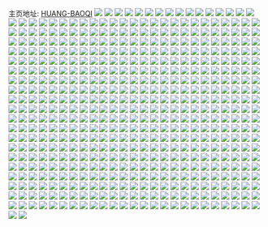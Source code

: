 主页地址: [HUANG-BAOQI](https://weibo.com/u/2733011783) 
![](https://wx4.sinaimg.cn/mw2000/a2e67347gy1h9pmq0yoe6j20u01407gh.jpg) 
![](https://wx4.sinaimg.cn/mw2000/a2e67347gy1h9pmq1pad4j20u01904ac.jpg) 
![](https://wx4.sinaimg.cn/mw2000/a2e67347gy1h9pmq1blmfj20u0140k1t.jpg) 
![](https://wx4.sinaimg.cn/mw2000/a2e67347gy1h9pmq2gnsej20u0140te9.jpg) 
![](https://wx4.sinaimg.cn/mw2000/a2e67347gy1h9pmpzciyzj20u01vd4bs.jpg) 
![](https://wx4.sinaimg.cn/mw2000/a2e67347gy1h9pmq22h2ej20u0140dl9.jpg) 
![](https://wx4.sinaimg.cn/mw2000/a2e67347gy1h9pmq3ap81j20u01407i9.jpg) 
![](https://wx4.sinaimg.cn/mw2000/a2e67347gy1h9pmq0ffr9j20u014045x.jpg) 
![](https://wx4.sinaimg.cn/mw2000/a2e67347gy1h9pmpzwlazj20u0149dqt.jpg) 
![](https://wx4.sinaimg.cn/mw2000/a2e67347gy1h9jxnzrqhtj20u0140n5q.jpg) 
![](https://wx4.sinaimg.cn/mw2000/a2e67347gy1h9jxnzae20j20u0140118.jpg) 
![](https://wx4.sinaimg.cn/mw2000/a2e67347gy1h9jxomxzptj20ku0rsae2.jpg) 
![](https://wx4.sinaimg.cn/mw2000/a2e67347gy1h9jxoyqllqj20u0191qar.jpg) 
![](https://wx4.sinaimg.cn/mw2000/a2e67347gy1h9f9jg9s9mj20u0140124.jpg) 
![](https://wx4.sinaimg.cn/mw2000/a2e67347gy1h9f9jfhik7j20u0190ak9.jpg) 
![](https://wx4.sinaimg.cn/mw2000/a2e67347gy1h9f9jey2p4j20u0140104.jpg) 
![](https://wx4.sinaimg.cn/mw2000/a2e67347gy1h9f9jfw4fqj20u014047v.jpg) 
![](https://wx4.sinaimg.cn/mw2000/a2e67347gy1h7nr1g16d9j20u0140tf9.jpg) 
![](https://wx4.sinaimg.cn/mw2000/a2e67347gy1h7nr1j1qd2j20u0140tfm.jpg) 
![](https://wx4.sinaimg.cn/mw2000/a2e67347gy1h7nr1gump8j20u0155q9v.jpg) 
![](https://wx4.sinaimg.cn/mw2000/a2e67347gy1h7nr1krceij21400u010d.jpg) 
![](https://wx4.sinaimg.cn/mw2000/a2e67347gy1h7nr1i7z2xj20u0140k0l.jpg) 
![](https://wx4.sinaimg.cn/mw2000/a2e67347gy1h7nr1jyihej21400u07c7.jpg) 
![](https://wx4.sinaimg.cn/mw2000/a2e67347gy1h7nr1f6qe0j20u014044t.jpg) 
![](https://wx4.sinaimg.cn/mw2000/a2e67347gy1h7nr1z08glj20u0140dob.jpg) 
![](https://wx4.sinaimg.cn/mw2000/a2e67347gy1h7nr1y1inrj20u0140wkx.jpg) 
![](https://wx4.sinaimg.cn/mw2000/a2e67347gy1h7mh37wejpj20u0140amb.jpg) 
![](https://wx4.sinaimg.cn/mw2000/a2e67347gy1h7mh38f7iyj20u0140anp.jpg) 
![](https://wx4.sinaimg.cn/mw2000/a2e67347gy1h7mh37jcpoj20u0140tjy.jpg) 
![](https://wx4.sinaimg.cn/mw2000/a2e67347gy1h7mh3a6yhcj20u0140wqa.jpg) 
![](https://wx4.sinaimg.cn/mw2000/a2e67347gy1h7mh3an6obj20u0140aoi.jpg) 
![](https://wx4.sinaimg.cn/mw2000/a2e67347gy1h7mh38shn6j20u0140k4d.jpg) 
![](https://wx4.sinaimg.cn/mw2000/a2e67347gy1h7mh3b442kj20u013znd9.jpg) 
![](https://wx4.sinaimg.cn/mw2000/a2e67347gy1h7eieg73hbj20u0140wld.jpg) 
![](https://wx4.sinaimg.cn/mw2000/a2e67347gy1h7eieiuum1j20u01400yl.jpg) 
![](https://wx4.sinaimg.cn/mw2000/a2e67347gy1h7eief4mu5j20u0140n0q.jpg) 
![](https://wx4.sinaimg.cn/mw2000/a2e67347gy1h7eiekm9i3j20u0140tfm.jpg) 
![](https://wx4.sinaimg.cn/mw2000/a2e67347gy1h7eiem1n2nj21hg0u0k5f.jpg) 
![](https://wx4.sinaimg.cn/mw2000/a2e67347gy1h7eiei46mej20u0140wnr.jpg) 
![](https://wx4.sinaimg.cn/mw2000/a2e67347gy1h7eieh2o02j20u0141grg.jpg) 
![](https://wx4.sinaimg.cn/mw2000/a2e67347gy1h7eiejqdcwj20u0140tew.jpg) 
![](https://wx4.sinaimg.cn/mw2000/a2e67347gy1h7eien8gl1j20u013zgyd.jpg) 
![](https://wx4.sinaimg.cn/mw2000/a2e67347gy1h77hnu3zdkj20u0140di0.jpg) 
![](https://wx4.sinaimg.cn/mw2000/a2e67347gy1h77hnuupgqj20u01900xe.jpg) 
![](https://wx4.sinaimg.cn/mw2000/a2e67347gy1h77hnvo38uj20u0190110.jpg) 
![](https://wx4.sinaimg.cn/mw2000/a2e67347gy1h77hntd3naj20u0140462.jpg) 
![](https://wx4.sinaimg.cn/mw2000/a2e67347gy1h6i2hh0v9bj21e11uqnpd.jpg) 
![](https://wx4.sinaimg.cn/mw2000/a2e67347gy1h6i2hq9z4wj21r22c1e81.jpg) 
![](https://wx4.sinaimg.cn/mw2000/a2e67347gy1h6i2hlodphj221z2qm1kx.jpg) 
![](https://wx4.sinaimg.cn/mw2000/a2e67347gy1h6i2hvl01rj21zk2nfkjl.jpg) 
![](https://wx4.sinaimg.cn/mw2000/a2e67347gy1h6e56w80f2j20u0140425.jpg) 
![](https://wx4.sinaimg.cn/mw2000/a2e67347gy1h6gwfp30s6j20u0140wpd.jpg) 
![](https://wx4.sinaimg.cn/mw2000/a2e67347gy1h6e56vovo1j21900u0jt6.jpg) 
![](https://wx4.sinaimg.cn/mw2000/a2e67347gy1h6gwft4jvej21400u0gni.jpg) 
![](https://wx4.sinaimg.cn/mw2000/a2e67347gy1h6gwfrqlbjj20u0190gne.jpg) 
![](https://wx4.sinaimg.cn/mw2000/a2e67347gy1h6e56ul2ncj20u01403z4.jpg) 
![](https://wx4.sinaimg.cn/mw2000/a2e67347gy1h6gwftnismj20u0140myb.jpg) 
![](https://wx4.sinaimg.cn/mw2000/a2e67347gy1h6gwfpqg9ej20u00u074q.jpg) 
![](https://wx4.sinaimg.cn/mw2000/a2e67347gy1h6gwfqgy75j20u0140whv.jpg) 
![](https://wx4.sinaimg.cn/mw2000/a2e67347gy1h5eo96iat9j20u0140gqa.jpg) 
![](https://wx4.sinaimg.cn/mw2000/a2e67347gy1h5eo95bj40j21900u0div.jpg) 
![](https://wx4.sinaimg.cn/mw2000/a2e67347gy1h5eo94mqx2j20u01h70w3.jpg) 
![](https://wx4.sinaimg.cn/mw2000/a2e67347gy1h5eoagk6doj20u0190tkw.jpg) 
![](https://wx4.sinaimg.cn/mw2000/a2e67347gy1h5eoajgzihj20u0140guj.jpg) 
![](https://wx4.sinaimg.cn/mw2000/a2e67347gy1h5eoadrey0j20u0190wng.jpg) 
![](https://wx4.sinaimg.cn/mw2000/a2e67347gy1h5eo9fe2hej20u01h70uu.jpg) 
![](https://wx4.sinaimg.cn/mw2000/a2e67347gy1h5eoafbujwj20u01h748k.jpg) 
![](https://wx4.sinaimg.cn/mw2000/a2e67347gy1h5dpllqp95j20u0140n18.jpg) 
![](https://wx4.sinaimg.cn/mw2000/a2e67347gy1h5dplms782j20u0140k13.jpg) 
![](https://wx4.sinaimg.cn/mw2000/a2e67347gy1h5dplko996j20u0140ahx.jpg) 
![](https://wx4.sinaimg.cn/mw2000/a2e67347gy1h5dpmccvn1j20u01407d0.jpg) 
![](https://wx4.sinaimg.cn/mw2000/a2e67347ly1h5a5haguacj2292303b2c.jpg) 
![](https://wx4.sinaimg.cn/mw2000/a2e67347ly1h5a5hhwagsj21j62ps7wi.jpg) 
![](https://wx4.sinaimg.cn/mw2000/a2e67347ly1h5a5fp0e25j225d2v5x6q.jpg) 
![](https://wx4.sinaimg.cn/mw2000/a2e67347ly1h5a5fyr9zhj22c0341qv7.jpg) 
![](https://wx4.sinaimg.cn/mw2000/a2e67347ly1h5a5hfor10j21j62psqv6.jpg) 
![](https://wx4.sinaimg.cn/mw2000/a2e67347ly1h5a5gc27g0j22362s9u0z.jpg) 
![](https://wx4.sinaimg.cn/mw2000/a2e67347ly1h5a5feo4w5j22c034tqv7.jpg) 
![](https://wx4.sinaimg.cn/mw2000/a2e67347ly1h5a5hcgchvj21j62ps4qp.jpg) 
![](https://wx4.sinaimg.cn/mw2000/a2e67347ly1h5a5gwtflwj222m2rie84.jpg) 
![](https://wx4.sinaimg.cn/mw2000/a2e67347gy1h58z7fmncrj20u01407df.jpg) 
![](https://wx4.sinaimg.cn/mw2000/a2e67347gy1h58z877t8jj20u01h746p.jpg) 
![](https://wx4.sinaimg.cn/mw2000/a2e67347gy1h58z7i0mrbj20u00u012k.jpg) 
![](https://wx4.sinaimg.cn/mw2000/a2e67347gy1h58z7k9kqxj20u0140nd1.jpg) 
![](https://wx4.sinaimg.cn/mw2000/a2e67347gy1h58z7dyenoj20u0140wmd.jpg) 
![](https://wx4.sinaimg.cn/mw2000/a2e67347gy1h58z88vun6j20u01h7jzr.jpg) 
![](https://wx4.sinaimg.cn/mw2000/a2e67347gy1h58zp69iwrj20u00u0wnn.jpg) 
![](https://wx4.sinaimg.cn/mw2000/a2e67347gy1h58z8air9lj20u01h7gt2.jpg) 
![](https://wx4.sinaimg.cn/mw2000/a2e67347gy1h564zapztxj20u0140131.jpg) 
![](https://wx4.sinaimg.cn/mw2000/a2e67347gy1h564zett9kj20u0140gvm.jpg) 
![](https://wx4.sinaimg.cn/mw2000/a2e67347gy1h564zc7ji9j20u0140gt2.jpg) 
![](https://wx4.sinaimg.cn/mw2000/a2e67347gy1h564za95zbj20u0140wr1.jpg) 
![](https://wx4.sinaimg.cn/mw2000/a2e67347gy1h564zdsbe9j20u0140qgu.jpg) 
![](https://wx4.sinaimg.cn/mw2000/a2e67347gy1h564zb6ndcj20u0140154.jpg) 
![](https://wx4.sinaimg.cn/mw2000/a2e67347gy1h564z9oa57j20u014047w.jpg) 
![](https://wx4.sinaimg.cn/mw2000/a2e67347gy1h564zeari7j20u0140qax.jpg) 
![](https://wx4.sinaimg.cn/mw2000/a2e67347gy1h564zd6p9aj20u01407i3.jpg) 
![](https://wx4.sinaimg.cn/mw2000/a2e67347gy1h537ypcxf1j20u0140tab.jpg) 
![](https://wx4.sinaimg.cn/mw2000/a2e67347gy1h537yor5xoj20u01400u1.jpg) 
![](https://wx4.sinaimg.cn/mw2000/a2e67347gy1h520fwdk4mj21900u0dpm.jpg) 
![](https://wx4.sinaimg.cn/mw2000/a2e67347gy1h520hg8lmgj21910u049i.jpg) 
![](https://wx4.sinaimg.cn/mw2000/a2e67347gy1h520ju9vu3j21900u0qbi.jpg) 
![](https://wx4.sinaimg.cn/mw2000/a2e67347gy1h520fv6jp4j21900u0wlh.jpg) 
![](https://wx4.sinaimg.cn/mw2000/a2e67347gy1h520fuh8tqj20u0140wkn.jpg) 
![](https://wx4.sinaimg.cn/mw2000/a2e67347gy1h520j9c4lvj21910u016o.jpg) 
![](https://wx4.sinaimg.cn/mw2000/a2e67347gy1h520fqdocej20u00u0457.jpg) 
![](https://wx4.sinaimg.cn/mw2000/a2e67347gy1h520fs9mehj20u01stgxb.jpg) 
![](https://wx4.sinaimg.cn/mw2000/a2e67347gy1h520ftpnzsj20u0140wnt.jpg) 
![](https://wx4.sinaimg.cn/mw2000/a2e67347gy1h4w902040zj22c0340b29.jpg) 
![](https://wx4.sinaimg.cn/mw2000/a2e67347gy1h4w900sqqdj222o340x6p.jpg) 
![](https://wx4.sinaimg.cn/mw2000/a2e67347gy1h4w91k55jqj22c0340b2a.jpg) 
![](https://wx4.sinaimg.cn/mw2000/a2e67347gy1h4w903zivtj22c0340x3s.jpg) 
![](https://wx4.sinaimg.cn/mw2000/a2e67347gy1h4w906ppsxj20sg0sgqcn.jpg) 
![](https://wx4.sinaimg.cn/mw2000/a2e67347gy1h4w9034dp6j22c03401kx.jpg) 
![](https://wx4.sinaimg.cn/mw2000/a2e67347gy1h4w91ia7qbj22c0340x6p.jpg) 
![](https://wx4.sinaimg.cn/mw2000/a2e67347gy1h4w904v04aj22c0340hdt.jpg) 
![](https://wx4.sinaimg.cn/mw2000/a2e67347gy1h4w9082lrtj22c0340b2a.jpg) 
![](https://wx4.sinaimg.cn/mw2000/a2e67347gy1h4igcia0d2j20u0140dlw.jpg) 
![](https://wx4.sinaimg.cn/mw2000/a2e67347gy1h4igcg704aj20u0140jxo.jpg) 
![](https://wx4.sinaimg.cn/mw2000/a2e67347gy1h4igclnc9zj20u0140tev.jpg) 
![](https://wx4.sinaimg.cn/mw2000/a2e67347gy1h4igch31bvj20u01400yd.jpg) 
![](https://wx4.sinaimg.cn/mw2000/a2e67347gy1h4igcj6ue4j20u0140jwc.jpg) 
![](https://wx4.sinaimg.cn/mw2000/a2e67347gy1h4igcc8s1mj20u014041s.jpg) 
![](https://wx4.sinaimg.cn/mw2000/a2e67347gy1h4igcf13lij20u0140gql.jpg) 
![](https://wx4.sinaimg.cn/mw2000/a2e67347gy1h4igcdhxfrj20u00u0n1v.jpg) 
![](https://wx4.sinaimg.cn/mw2000/a2e67347gy1h4igceeu9wj20u0140wj0.jpg) 
![](https://wx4.sinaimg.cn/mw2000/a2e67347gy1h3rsw17a0jj20w01c1k69.jpg) 
![](https://wx4.sinaimg.cn/mw2000/a2e67347gy1h3rsw9pr3mj21o028ae81.jpg) 
![](https://wx4.sinaimg.cn/mw2000/a2e67347gy1h3rsw31oldj21dc0wwk8g.jpg) 
![](https://wx4.sinaimg.cn/mw2000/a2e67347gy1h3rsvzjo5zj22c0340qv6.jpg) 
![](https://wx4.sinaimg.cn/mw2000/a2e67347gy1h3rswcnw5lj22c0340x6p.jpg) 
![](https://wx4.sinaimg.cn/mw2000/a2e67347gy1h3rswesm88j22xm1yfnpe.jpg) 
![](https://wx4.sinaimg.cn/mw2000/a2e67347gy1h3rsw4nwuqj21dc0wwtrm.jpg) 
![](https://wx4.sinaimg.cn/mw2000/a2e67347gy1h3rsw67pa1j20ww17vh99.jpg) 
![](https://wx4.sinaimg.cn/mw2000/a2e67347gy1h3rsw7qjx9j21dc0wwk51.jpg) 
![](https://wx4.sinaimg.cn/mw2000/a2e67347gy1h2yutcx9gkj22b132pqv5.jpg) 
![](https://wx4.sinaimg.cn/mw2000/a2e67347gy1h2yutsdry2j229a30bqv5.jpg) 
![](https://wx4.sinaimg.cn/mw2000/a2e67347gy1h2yutty4ttj22b232pb29.jpg) 
![](https://wx4.sinaimg.cn/mw2000/a2e67347gy1h2yuthmjn6j21ie20ix6p.jpg) 
![](https://wx4.sinaimg.cn/mw2000/a2e67347gy1h2yut4rt8ej22c03401ky.jpg) 
![](https://wx4.sinaimg.cn/mw2000/a2e67347gy1h2yutl453aj21ie20ix6p.jpg) 
![](https://wx4.sinaimg.cn/mw2000/a2e67347gy1h2yut9hrw8j22b232pqv6.jpg) 
![](https://wx4.sinaimg.cn/mw2000/a2e67347gy1h2yutemhwaj21vv2ihb29.jpg) 
![](https://wx4.sinaimg.cn/mw2000/a2e67347gy1h2yutnedomj223o2suu0x.jpg) 
![](https://wx4.sinaimg.cn/mw2000/a2e67347gy1h2x88vnmmej22582uze83.jpg) 
![](https://wx4.sinaimg.cn/mw2000/a2e67347gy1h2x88y93l1j22c03407wl.jpg) 
![](https://wx4.sinaimg.cn/mw2000/a2e67347gy1h2x88u3xjcj22c03404qs.jpg) 
![](https://wx4.sinaimg.cn/mw2000/a2e67347gy1h2x895gu5oj22bz340kjm.jpg) 
![](https://wx4.sinaimg.cn/mw2000/a2e67347gy1h2x896x057j21j02ai7wi.jpg) 
![](https://wx4.sinaimg.cn/mw2000/a2e67347gy1h2x8986gs7j21j02ai7wi.jpg) 
![](https://wx4.sinaimg.cn/mw2000/a2e67347gy1h2x892svroj21xb2vye83.jpg) 
![](https://wx4.sinaimg.cn/mw2000/a2e67347gy1h2x890ra2vj22c03401l0.jpg) 
![](https://wx4.sinaimg.cn/mw2000/a2e67347gy1h2x89438eqj21j02aib2a.jpg) 
![](https://wx4.sinaimg.cn/mw2000/a2e67347gy1h2vxdteaf9j22bz3407wi.jpg) 
![](https://wx4.sinaimg.cn/mw2000/a2e67347gy1h2vxe2weeyj22b232pqv5.jpg) 
![](https://wx4.sinaimg.cn/mw2000/a2e67347gy1h2vxdyljitj21o01o0kjl.jpg) 
![](https://wx4.sinaimg.cn/mw2000/a2e67347gy1h2vxdxc2pwj22c03401kz.jpg) 
![](https://wx4.sinaimg.cn/mw2000/a2e67347gy1h2vxdvb0vnj22c0340u0y.jpg) 
![](https://wx4.sinaimg.cn/mw2000/a2e67347gy1h2vxdrlrftj22c0341kjp.jpg) 
![](https://wx4.sinaimg.cn/mw2000/a2e67347gy1h2vxe16ewgj22b232p4qq.jpg) 
![](https://wx4.sinaimg.cn/mw2000/a2e67347gy1h2vxdomd80j22c0340hdv.jpg) 
![](https://wx4.sinaimg.cn/mw2000/a2e67347gy1h2vxdlz8pgj21nc1nc4qp.jpg) 
![](https://wx4.sinaimg.cn/mw2000/a2e67347gy1h2vfykuz81j22c0340qv5.jpg) 
![](https://wx4.sinaimg.cn/mw2000/a2e67347gy1h2vfyabgfvj234022o7wh.jpg) 
![](https://wx4.sinaimg.cn/mw2000/a2e67347gy1h2vfyja8s8j22c03401ky.jpg) 
![](https://wx4.sinaimg.cn/mw2000/a2e67347gy1h2vfymxkmyj22bz340e81.jpg) 
![](https://wx4.sinaimg.cn/mw2000/a2e67347gy1h2vfyu60muj21j62pskjl.jpg) 
![](https://wx4.sinaimg.cn/mw2000/a2e67347gy1h2vfyfuwfwj21j02aihdu.jpg) 
![](https://wx4.sinaimg.cn/mw2000/a2e67347gy1h2vfyhcajhj22c0340qv5.jpg) 
![](https://wx4.sinaimg.cn/mw2000/a2e67347gy1h2vfycol1xj22b132pe81.jpg) 
![](https://wx4.sinaimg.cn/mw2000/a2e67347gy1h2vfyscticj22c01k048h.jpg) 
![](https://wx4.sinaimg.cn/mw2000/a2e67347gy1h2vfyocwm3j225d2v5npd.jpg) 
![](https://wx4.sinaimg.cn/mw2000/a2e67347gy1h2t6ibi3sfj22bn340b2b.jpg) 
![](https://wx4.sinaimg.cn/mw2000/a2e67347gy1h2t6idv91lj22bz340b2a.jpg) 
![](https://wx4.sinaimg.cn/mw2000/a2e67347gy1h2t6if0hbkj22673407wh.jpg) 
![](https://wx4.sinaimg.cn/mw2000/a2e67347gy1h2t6ifqlysj20wi1cr7b2.jpg) 
![](https://wx4.sinaimg.cn/mw2000/a2e67347gy1h2t6i7280fj22bk340x6q.jpg) 
![](https://wx4.sinaimg.cn/mw2000/a2e67347gy1h2t6igpa78j20ot0x37i6.jpg) 
![](https://wx4.sinaimg.cn/mw2000/a2e67347gy1h2889z79xzj22c03407wi.jpg) 
![](https://wx4.sinaimg.cn/mw2000/a2e67347gy1h288a1gv8lj22ab31rb2a.jpg) 
![](https://wx4.sinaimg.cn/mw2000/a2e67347gy1h288a4750xj22c0340hdu.jpg) 
![](https://wx4.sinaimg.cn/mw2000/a2e67347gy1h288a8lu94j222o340e83.jpg) 
![](https://wx4.sinaimg.cn/mw2000/a2e67347gy1h25wz447lkj22c031wqv5.jpg) 
![](https://wx4.sinaimg.cn/mw2000/a2e67347gy1h25wz5hip8j22c031we81.jpg) 
![](https://wx4.sinaimg.cn/mw2000/a2e67347gy1h25wz2d8goj221a2pqb29.jpg) 
![](https://wx4.sinaimg.cn/mw2000/a2e67347gy1h25wz81d3aj22801mvhdt.jpg) 
![](https://wx4.sinaimg.cn/mw2000/a2e67347gy1h23o3qen0mj21qa2b2kaa.jpg) 
![](https://wx4.sinaimg.cn/mw2000/a2e67347gy1h23o3ong0ij22c03401l0.jpg) 
![](https://wx4.sinaimg.cn/mw2000/a2e67347gy1h23o3r4o2wj20tw13ugqr.jpg) 
![](https://wx4.sinaimg.cn/mw2000/a2e67347gy1h23o3k3dqsj21de1tve81.jpg) 
![](https://wx4.sinaimg.cn/mw2000/a2e67347gy1h21arvswosj22b232p7wk.jpg) 
![](https://wx4.sinaimg.cn/mw2000/a2e67347gy1h21aryw5a5j222o340x6q.jpg) 
![](https://wx4.sinaimg.cn/mw2000/a2e67347gy1h21asazba5j220r2oyu0x.jpg) 
![](https://wx4.sinaimg.cn/mw2000/a2e67347gy1h21as90f4gj229r310x6q.jpg) 
![](https://wx4.sinaimg.cn/mw2000/a2e67347gy1h21as625wrj22bz30ie81.jpg) 
![](https://wx4.sinaimg.cn/mw2000/a2e67347gy1h21asddz9fj2202303kjm.jpg) 
![](https://wx4.sinaimg.cn/mw2000/a2e67347gy1h21as32nwdj22c03401l0.jpg) 
![](https://wx4.sinaimg.cn/mw2000/a2e67347gy1h21asfcwrlj222o2z5hdu.jpg) 
![](https://wx4.sinaimg.cn/mw2000/a2e67347gy1h21as4yduaj21ul2gtqv5.jpg) 
![](https://wx4.sinaimg.cn/mw2000/a2e67347gy1h2057uzg2xj21q01q0hdt.jpg) 
![](https://wx4.sinaimg.cn/mw2000/a2e67347gy1h20585zqfgj21uh1uhe81.jpg) 
![](https://wx4.sinaimg.cn/mw2000/a2e67347gy1h20589aoaoj222o3401ky.jpg) 
![](https://wx4.sinaimg.cn/mw2000/a2e67347gy1h2057yw73rj22c02c0e82.jpg) 
![](https://wx4.sinaimg.cn/mw2000/a2e67347gy1h2058aglnoj22c0340npd.jpg) 
![](https://wx4.sinaimg.cn/mw2000/a2e67347gy1h2057zur0lj220n20n4qq.jpg) 
![](https://wx4.sinaimg.cn/mw2000/a2e67347gy1h2057xe1xwj22c02c0000.jpg) 
![](https://wx4.sinaimg.cn/mw2000/a2e67347gy1h2058333yzj22c02c0npe.jpg) 
![](https://wx4.sinaimg.cn/mw2000/a2e67347gy1h2058m5czhj224n24i4qq.jpg) 
![](https://wx4.sinaimg.cn/mw2000/a2e67347gy1h1y1cbojq2j20wi1knqfm.jpg) 
![](https://wx4.sinaimg.cn/mw2000/a2e67347gy1h1y1gbv40uj215o2obak5.jpg) 
![](https://wx4.sinaimg.cn/mw2000/a2e67347gy1h1vjrn10nmj22c0340npe.jpg) 
![](https://wx4.sinaimg.cn/mw2000/a2e67347gy1h1vjs7r7cvj22b232pu10.jpg) 
![](https://wx4.sinaimg.cn/mw2000/a2e67347gy1h1vjrkik2dj22c0340b2a.jpg) 
![](https://wx4.sinaimg.cn/mw2000/a2e67347gy1h1vjrwshutj22b232pb2c.jpg) 
![](https://wx4.sinaimg.cn/mw2000/a2e67347gy1h1vjsbocq8j22b232p7wj.jpg) 
![](https://wx4.sinaimg.cn/mw2000/a2e67347gy1h1vjs1p53yj22c03401l0.jpg) 
![](https://wx4.sinaimg.cn/mw2000/a2e67347gy1h1vjrsh8ybj226g2wl7wj.jpg) 
![](https://wx4.sinaimg.cn/mw2000/a2e67347gy1h1vjriluerj22b232p1kz.jpg) 
![](https://wx4.sinaimg.cn/mw2000/a2e67347gy1h1vjrpmglgj21hq1zmkjl.jpg) 
![](https://wx4.sinaimg.cn/mw2000/a2e67347gy1h1ujdkdy6xj22c02c0hdt.jpg) 
![](https://wx4.sinaimg.cn/mw2000/a2e67347gy1h1ujdp71tqj20wi17cn2h.jpg) 
![](https://wx4.sinaimg.cn/mw2000/a2e67347gy1h1ujdqz1p1j22c0340e81.jpg) 
![](https://wx4.sinaimg.cn/mw2000/a2e67347gy1h1ujdod09aj23401qvu0x.jpg) 
![](https://wx4.sinaimg.cn/mw2000/a2e67347gy1h1t9clcvruj21yu2mfx6q.jpg) 
![](https://wx4.sinaimg.cn/mw2000/a2e67347gy1h1t9chm8esj223v2t5qv7.jpg) 
![](https://wx4.sinaimg.cn/mw2000/a2e67347gy1h1t9c8etjkj21o02807wj.jpg) 
![](https://wx4.sinaimg.cn/mw2000/a2e67347gy1h1t9cnsqarj228g2z94qr.jpg) 
![](https://wx4.sinaimg.cn/mw2000/a2e67347gy1h1t9ciwatpj21ym2m51kx.jpg) 
![](https://wx4.sinaimg.cn/mw2000/a2e67347gy1h1t9caw9k1j224t2uf4qr.jpg) 
![](https://wx4.sinaimg.cn/mw2000/a2e67347gy1h1t9cd8aafj22ps1j6hdt.jpg) 
![](https://wx4.sinaimg.cn/mw2000/a2e67347gy1h1qx7b7hn6j222o3401ky.jpg) 
![](https://wx4.sinaimg.cn/mw2000/a2e67347gy1h1qx7t2iprj221031i4qq.jpg) 
![](https://wx4.sinaimg.cn/mw2000/a2e67347gy1h1qx7gw05rj22c03401ky.jpg) 
![](https://wx4.sinaimg.cn/mw2000/a2e67347gy1h1qx7qq6fcj22c0340kjm.jpg) 
![](https://wx4.sinaimg.cn/mw2000/a2e67347gy1h1qx7vt2vhj222o340b2a.jpg) 
![](https://wx4.sinaimg.cn/mw2000/a2e67347gy1h1qx7k1bl3j22c0340hdu.jpg) 
![](https://wx4.sinaimg.cn/mw2000/a2e67347gy1h1qx7z55zhj22c03401ky.jpg) 
![](https://wx4.sinaimg.cn/mw2000/a2e67347gy1h1qx7nna6aj21j62arkjl.jpg) 
![](https://wx4.sinaimg.cn/mw2000/a2e67347gy1h1qx7eatd4j22c0340b2a.jpg) 
![](https://wx4.sinaimg.cn/mw2000/a2e67347gy1h1kzfq9yt9j22bp33i7wi.jpg) 
![](https://wx4.sinaimg.cn/mw2000/a2e67347gy1h1kzftefqij22c0340u0x.jpg) 
![](https://wx4.sinaimg.cn/mw2000/a2e67347gy1h1kzfuvrb3j22c03404qq.jpg) 
![](https://wx4.sinaimg.cn/mw2000/a2e67347gy1h1kzfs2lioj21w12u1qv5.jpg) 
![](https://wx4.sinaimg.cn/mw2000/a2e67347gy1h1itqugx78j22c033zx6p.jpg) 
![](https://wx4.sinaimg.cn/mw2000/a2e67347gy1h1ity940mxj20mz0yiqbc.jpg) 
![](https://wx4.sinaimg.cn/mw2000/a2e67347gy1h1ittdhafoj20sg0iy0wp.jpg) 
![](https://wx4.sinaimg.cn/mw2000/a2e67347gy1h1itr028kpj20n00fc432.jpg) 
![](https://wx4.sinaimg.cn/mw2000/a2e67347gy1h1itqvb6nnj20n00uon4s.jpg) 
![](https://wx4.sinaimg.cn/mw2000/a2e67347gy1h1itr1c7c2j20n00yjaj5.jpg) 
![](https://wx4.sinaimg.cn/mw2000/a2e67347gy1h1itqzk6m7j20u0140dmn.jpg) 
![](https://wx4.sinaimg.cn/mw2000/a2e67347gy1h1itya1fv6j20n01dsaav.jpg) 
![](https://wx4.sinaimg.cn/mw2000/a2e67347gy1h1iu0mbaikj20w116kn73.jpg) 
![](https://wx4.sinaimg.cn/mw2000/a2e67347gy1h1hm0tagaaj23402ba4qr.jpg) 
![](https://wx4.sinaimg.cn/mw2000/a2e67347gy1h1hm1b49dpj228w340b2b.jpg) 
![](https://wx4.sinaimg.cn/mw2000/a2e67347gy1h1hm0h83m0j23402baqv5.jpg) 
![](https://wx4.sinaimg.cn/mw2000/a2e67347gy1h1hm1o4u4uj228x340hdu.jpg) 
![](https://wx4.sinaimg.cn/mw2000/a2e67347gy1h1hm1ry9tsj228w3404qq.jpg) 
![](https://wx4.sinaimg.cn/mw2000/a2e67347gy1h1hm1jgraxj22am2vtqv6.jpg) 
![](https://wx4.sinaimg.cn/mw2000/a2e67347gy1h1hm0zeteij226d3407wj.jpg) 
![](https://wx4.sinaimg.cn/mw2000/a2e67347gy1h1hm1ee2dbj22052inqv5.jpg) 
![](https://wx4.sinaimg.cn/mw2000/a2e67347gy1h1hm14xq4cj22p22p2qv6.jpg) 
![](https://wx4.sinaimg.cn/mw2000/a2e67347gy1h14yfluo0xj21o0280kjl.jpg) 
![](https://wx4.sinaimg.cn/mw2000/a2e67347gy1h14yfnyprcj21o0280kjl.jpg) 
![](https://wx4.sinaimg.cn/mw2000/a2e67347gy1h14yfswej3j21o0280kjl.jpg) 
![](https://wx4.sinaimg.cn/mw2000/a2e67347gy1h14yfqh58uj21o0280hdt.jpg) 
![](https://wx4.sinaimg.cn/mw2000/a2e67347gy1h13wnypxxuj222o340hdu.jpg) 
![](https://wx4.sinaimg.cn/mw2000/a2e67347gy1h13wnw04njj22c0340e82.jpg) 
![](https://wx4.sinaimg.cn/mw2000/a2e67347gy1h13wo1d9a3j222o340u0x.jpg) 
![](https://wx4.sinaimg.cn/mw2000/a2e67347gy1h13wo3w4mhj22c0340kjm.jpg) 
![](https://wx4.sinaimg.cn/mw2000/a2e67347gy1h10ayqe73ij21u52g7kjm.jpg) 
![](https://wx4.sinaimg.cn/mw2000/a2e67347gy1h10ayc76gtj20zk1r0hdt.jpg) 
![](https://wx4.sinaimg.cn/mw2000/a2e67347gy1h10ayjobz6j20nj0vd4bc.jpg) 
![](https://wx4.sinaimg.cn/mw2000/a2e67347gy1h10b12jvnwj220e3407wk.jpg) 
![](https://wx4.sinaimg.cn/mw2000/a2e67347gy1h10ayuaun6j21td2f5e82.jpg) 
![](https://wx4.sinaimg.cn/mw2000/a2e67347gy1h10aygzlmwj223e2sjkjn.jpg) 
![](https://wx4.sinaimg.cn/mw2000/a2e67347gy1h10ayn9jrzj22c0340b29.jpg) 
![](https://wx4.sinaimg.cn/mw2000/a2e67347gy1h10ayhzjc9j20u4144137.jpg) 
![](https://wx4.sinaimg.cn/mw2000/a2e67347gy1h10ay9tsfuj22c0340hdu.jpg) 
![](https://wx4.sinaimg.cn/mw2000/a2e67347gy1h0ynsil0ptj22c0340x6q.jpg) 
![](https://wx4.sinaimg.cn/mw2000/a2e67347gy1h0ynsfma6pj22bz340kjo.jpg) 
![](https://wx4.sinaimg.cn/mw2000/a2e67347gy1h0yntt6sf3j20xc3w3x6p.jpg) 
![](https://wx4.sinaimg.cn/mw2000/a2e67347gy1h0ynshdrl7j22c0340e85.jpg) 
![](https://wx4.sinaimg.cn/mw2000/a2e67347gy1h0ynsdqqrjj21721lf7q3.jpg) 
![](https://wx4.sinaimg.cn/mw2000/a2e67347gy1h0ynsc30z6j227w2yinpg.jpg) 
![](https://wx4.sinaimg.cn/mw2000/a2e67347gy1h0ynsacrbcj21kb2cg4qr.jpg) 
![](https://wx4.sinaimg.cn/mw2000/a2e67347gy1h0ynsjt50xj20wi1y7kdj.jpg) 
![](https://wx4.sinaimg.cn/mw2000/a2e67347gy1h0yntirywxj22bz3404qs.jpg) 
![](https://wx4.sinaimg.cn/mw2000/a2e67347gy1h0gmc4qnvsj222o33zkjm.jpg) 
![](https://wx4.sinaimg.cn/mw2000/a2e67347gy1h0gmc9au1cj221831t1kz.jpg) 
![](https://wx4.sinaimg.cn/mw2000/a2e67347gy1h0gmcehwgkj222o33zqv7.jpg) 
![](https://wx4.sinaimg.cn/mw2000/a2e67347gy1h0gmc0wd36j22c03404qs.jpg) 
![](https://wx4.sinaimg.cn/mw2000/a2e67347gy1h09oxtgyrwj221d3211kz.jpg) 
![](https://wx4.sinaimg.cn/mw2000/a2e67347gy1h09oxuew0ij215o3344qp.jpg) 
![](https://wx4.sinaimg.cn/mw2000/a2e67347gy1h09oxvfru0j21u31u37wh.jpg) 
![](https://wx4.sinaimg.cn/mw2000/a2e67347gy1h09oxykgtsj22bz33zhdx.jpg) 
![](https://wx4.sinaimg.cn/mw2000/a2e67347gy1h09oy5j9caj22c0340qv7.jpg) 
![](https://wx4.sinaimg.cn/mw2000/a2e67347gy1h09oxqdbyxj22c02c0kjm.jpg) 
![](https://wx4.sinaimg.cn/mw2000/a2e67347gy1h09oy0q2a2j222o33z4qr.jpg) 
![](https://wx4.sinaimg.cn/mw2000/a2e67347gy1h09oy2kcojj22ak2akb2a.jpg) 
![](https://wx4.sinaimg.cn/mw2000/a2e67347gy1h09oy8nss9j222o33zkjo.jpg) 
![](https://wx4.sinaimg.cn/mw2000/a2e67347gy1gztikgw9h7j22c0340x6p.jpg) 
![](https://wx4.sinaimg.cn/mw2000/a2e67347gy1gztikf3fubj221r32nkjl.jpg) 
![](https://wx4.sinaimg.cn/mw2000/a2e67347gy1gztikkzeepj21j62pskjl.jpg) 
![](https://wx4.sinaimg.cn/mw2000/a2e67347gy1gztikd8p7qj21j52pskfr.jpg) 
![](https://wx4.sinaimg.cn/mw2000/a2e67347gy1gzt0hbddmej22c033zu0x.jpg) 
![](https://wx4.sinaimg.cn/mw2000/a2e67347gy1gzt0hbxz0ej20u0140tgo.jpg) 
![](https://wx4.sinaimg.cn/mw2000/a2e67347gy1gzt0hg01f3j20wi1yc1kx.jpg) 
![](https://wx4.sinaimg.cn/mw2000/a2e67347gy1gzt0hjkm5lj20u0140at4.jpg) 
![](https://wx4.sinaimg.cn/mw2000/a2e67347gy1gzt0hix9tnj20u0142qaz.jpg) 
![](https://wx4.sinaimg.cn/mw2000/a2e67347gy1gzt0hkt1i7j22c0340x6p.jpg) 
![](https://wx4.sinaimg.cn/mw2000/a2e67347gy1gzt0h965adj20wi1yc7wh.jpg) 
![](https://wx4.sinaimg.cn/mw2000/a2e67347gy1gzraikel6zj227r27rkjm.jpg) 
![](https://wx4.sinaimg.cn/mw2000/a2e67347gy1gzrajfykqnj222o33zb2b.jpg) 
![](https://wx4.sinaimg.cn/mw2000/a2e67347gy1gzraj7gvirj21vc2hqh7v.jpg) 
![](https://wx4.sinaimg.cn/mw2000/a2e67347gy1gzraiw7tplj229x29xnpd.jpg) 
![](https://wx4.sinaimg.cn/mw2000/a2e67347gy1gzrajtg9ghj21j62psu0x.jpg) 
![](https://wx4.sinaimg.cn/mw2000/a2e67347gy1gzraj2tzrsj22c03404qq.jpg) 
![](https://wx4.sinaimg.cn/mw2000/a2e67347gy1gzraishgimj22c02c0kjm.jpg) 
![](https://wx4.sinaimg.cn/mw2000/a2e67347gy1gzraiebk1oj20wi1lsn6k.jpg) 
![](https://wx4.sinaimg.cn/mw2000/a2e67347gy1gzmomjzx5lj22c0340hdu.jpg) 
![](https://wx4.sinaimg.cn/mw2000/a2e67347gy1gzmomwxj3xj22c0340kjo.jpg) 
![](https://wx4.sinaimg.cn/mw2000/a2e67347gy1gzmokn9lyij234022onpg.jpg) 
![](https://wx4.sinaimg.cn/mw2000/a2e67347gy1gzmol1ulutj22c0340x6r.jpg) 
![](https://wx4.sinaimg.cn/mw2000/a2e67347gy1gzmome2lzvj22c02c0hdu.jpg) 
![](https://wx4.sinaimg.cn/mw2000/a2e67347gy1gzmolgqbytj22c03404qs.jpg) 
![](https://wx4.sinaimg.cn/mw2000/a2e67347gy1gzmolsmqk8j22c03407wj.jpg) 
![](https://wx4.sinaimg.cn/mw2000/a2e67347gy1gzmoml3ju6j20wi1ycdk7.jpg) 
![](https://wx4.sinaimg.cn/mw2000/a2e67347gy1gzmom5xfpej22c0340kjn.jpg) 
![](https://wx4.sinaimg.cn/mw2000/a2e67347gy1gz21fk9omej21ud2rje82.jpg) 
![](https://wx4.sinaimg.cn/mw2000/a2e67347gy1gz21ft85frj22c03401ky.jpg) 
![](https://wx4.sinaimg.cn/mw2000/a2e67347gy1gz21g6n1p1j22c0340e83.jpg) 
![](https://wx4.sinaimg.cn/mw2000/a2e67347gy1gz21fa4ze2j222o340npd.jpg) 
![](https://wx4.sinaimg.cn/mw2000/a2e67347gy1gz0a6ulsrpj22c03401kz.jpg) 
![](https://wx4.sinaimg.cn/mw2000/a2e67347gy1gxr9414ntbj22c0340npe.jpg) 
![](https://wx4.sinaimg.cn/mw2000/a2e67347gy1gxr9315yttj21o0280npd.jpg) 
![](https://wx4.sinaimg.cn/mw2000/a2e67347gy1gxr93s8rptj22c03407wi.jpg) 
![](https://wx4.sinaimg.cn/mw2000/a2e67347gy1gxr92ow7zkj21o02807wi.jpg) 
![](https://wx4.sinaimg.cn/mw2000/a2e67347gy1gxr92h47rdj22c03404qr.jpg) 
![](https://wx4.sinaimg.cn/mw2000/a2e67347gy1gxr92v4vd0j21o0280x6p.jpg) 
![](https://wx4.sinaimg.cn/mw2000/a2e67347gy1gxr945ykpoj21o0280u0x.jpg) 
![](https://wx4.sinaimg.cn/mw2000/a2e67347gy1gxr94vu9kfj22c0340u0y.jpg) 
![](https://wx4.sinaimg.cn/mw2000/a2e67347gy1gxr949anklj22bz3404qr.jpg) 
![](https://wx4.sinaimg.cn/mw2000/a2e67347gy1gxltrnej1qj21o0280u0x.jpg) 
![](https://wx4.sinaimg.cn/mw2000/a2e67347gy1gxltrm14xfj22c02c0npe.jpg) 
![](https://wx4.sinaimg.cn/mw2000/a2e67347gy1gxltro58smj21o0280qv5.jpg) 
![](https://wx4.sinaimg.cn/mw2000/a2e67347gy1gwult62cobj21o0280e82.jpg) 
![](https://wx4.sinaimg.cn/mw2000/a2e67347gy1gwultbvkhmj22c03401l0.jpg) 
![](https://wx4.sinaimg.cn/mw2000/a2e67347gy1gwultdetgaj20wi1cqtvu.jpg) 
![](https://wx4.sinaimg.cn/mw2000/a2e67347gy1gwult1xyvmj22ar340npf.jpg) 
![](https://wx4.sinaimg.cn/mw2000/002YXrddly1gv4wfp61ncj625y2vxqv602.jpg) 
![](https://wx4.sinaimg.cn/mw2000/002YXrddly1gv4wfrn7gnj634022okjm02.jpg) 
![](https://wx4.sinaimg.cn/mw2000/a2e67347ly1gv4wfv5g9lj223n2sukjm.jpg) 
![](https://wx4.sinaimg.cn/mw2000/002YXrddly1gv4wfwuh5vj61ut2s7x6p02.jpg) 
![](https://wx4.sinaimg.cn/mw2000/a2e67347ly1gv4wg4ccfoj215o1jlkc3.jpg) 
![](https://wx4.sinaimg.cn/mw2000/a2e67347ly1gv4wfmg70oj21xx2wv7wi.jpg) 
![](https://wx4.sinaimg.cn/mw2000/a2e67347ly1gv4wfzvcd6j234022ou0y.jpg) 
![](https://wx4.sinaimg.cn/mw2000/002YXrddly1gv4u8zorz8j615o1jku0602.jpg) 
![](https://wx4.sinaimg.cn/mw2000/002YXrddly1gv4wg3aopjj62c0340b2b02.jpg) 
![](https://wx4.sinaimg.cn/mw2000/002YXrddgy1gv1eqnjx7cj62c0340npe02.jpg) 
![](https://wx4.sinaimg.cn/mw2000/002YXrddgy1gv1eqwwhewj62c0340x6r02.jpg) 
![](https://wx4.sinaimg.cn/mw2000/002YXrddgy1gv1eqrb3egj62c0340qv702.jpg) 
![](https://wx4.sinaimg.cn/mw2000/002YXrddgy1gv1eqsusa2j62c0340u0x02.jpg) 
![](https://wx4.sinaimg.cn/mw2000/002YXrddgy1gv1eqkpe7ij622o33zb2902.jpg) 
![](https://wx4.sinaimg.cn/mw2000/002YXrddgy1gv1eqoosqrj62c03404qp02.jpg) 
![](https://wx4.sinaimg.cn/mw2000/002YXrddgy1gv1eqzlw35j62c0340hdw02.jpg) 
![](https://wx4.sinaimg.cn/mw2000/002YXrddgy1gv1er2faa5j62c03404qr02.jpg) 
![](https://wx4.sinaimg.cn/mw2000/002YXrddgy1gv1er69pjmj63402c0e8502.jpg) 
![](https://wx4.sinaimg.cn/mw2000/002YXrddgy1guoo9u4oc6j62c03407vl02.jpg) 
![](https://wx4.sinaimg.cn/mw2000/002YXrddgy1guoo9vhpydj62c03404pu02.jpg) 
![](https://wx4.sinaimg.cn/mw2000/002YXrddgy1guoo9w794lj60wi1yc7ox02.jpg) 
![](https://wx4.sinaimg.cn/mw2000/a2e67347gy1gu3uodk0x1j21x82vtb2a.jpg) 
![](https://wx4.sinaimg.cn/mw2000/a2e67347gy1gu3uojtz0mj21f01w14qp.jpg) 
![](https://wx4.sinaimg.cn/mw2000/a2e67347gy1gu3up0q9sqj21hb1z4b29.jpg) 
![](https://wx4.sinaimg.cn/mw2000/a2e67347gy1gu3uo6hkinj22zo28sx6s.jpg) 
![](https://wx4.sinaimg.cn/mw2000/a2e67347ly1gstj3r4vy8j222e2r5qol.jpg) 
![](https://wx4.sinaimg.cn/mw2000/a2e67347ly1gstj3o34prj22c03404qq.jpg) 
![](https://wx4.sinaimg.cn/mw2000/a2e67347ly1gstj3mhd03j222b2r2e82.jpg) 
![](https://wx4.sinaimg.cn/mw2000/a2e67347ly1gstj3pvunfj22c0340e81.jpg) 
![](https://wx4.sinaimg.cn/mw2000/a2e67347ly1gssggn708uj21o02801ky.jpg) 
![](https://wx4.sinaimg.cn/mw2000/a2e67347ly1gssgfvnxlsj227x2yk7wj.jpg) 
![](https://wx4.sinaimg.cn/mw2000/a2e67347ly1gssgfkgdkej234022ou0y.jpg) 
![](https://wx4.sinaimg.cn/mw2000/a2e67347ly1gssgg6yc7ej22c03407wi.jpg) 
![](https://wx4.sinaimg.cn/mw2000/a2e67347ly1gssggqwk5uj20xc2391kx.jpg) 
![](https://wx4.sinaimg.cn/mw2000/a2e67347ly1gssggjvzl2j21o02807wi.jpg) 
![](https://wx4.sinaimg.cn/mw2000/a2e67347ly1gssggds1pzj22bz340qv6.jpg) 
![](https://wx4.sinaimg.cn/mw2000/a2e67347ly1gssggwyo7rj22ax32ix6q.jpg) 
![](https://wx4.sinaimg.cn/mw2000/a2e67347ly1gssgg2g06ij22bz33z7wj.jpg) 
![](https://wx4.sinaimg.cn/mw2000/a2e67347ly1gs2zuqu94qj22c0340b2a.jpg) 
![](https://wx4.sinaimg.cn/mw2000/a2e67347ly1gs2zuj4bhpj22c0340qv5.jpg) 
![](https://wx4.sinaimg.cn/mw2000/a2e67347ly1gs2zumentdj22c0340qv6.jpg) 
![](https://wx4.sinaimg.cn/mw2000/a2e67347ly1gs2zunrct8j23403404qp.jpg) 
![](https://wx4.sinaimg.cn/mw2000/a2e67347ly1grv0jzsbu8j21o02804qq.jpg) 
![](https://wx4.sinaimg.cn/mw2000/a2e67347ly1grv0jvlsrpj21o02801ky.jpg) 
![](https://wx4.sinaimg.cn/mw2000/a2e67347ly1grv0jxbsijj21lh24n1ky.jpg) 
![](https://wx4.sinaimg.cn/mw2000/a2e67347ly1grv0k2k3aoj21o0280qv5.jpg) 
![](https://wx4.sinaimg.cn/mw2000/a2e67347ly1grv0jrnbr4j22c02c0x6p.jpg) 
![](https://wx4.sinaimg.cn/mw2000/a2e67347ly1grv0jo2hj6j21o0280qv5.jpg) 
![](https://wx4.sinaimg.cn/mw2000/a2e67347ly1grv0jpy8hsj21o0280u0x.jpg) 
![](https://wx4.sinaimg.cn/mw2000/a2e67347ly1grv0jtcr68j22801hce81.jpg) 
![](https://wx4.sinaimg.cn/mw2000/a2e67347ly1grv0jmdhvpj22c03407wi.jpg) 
![](https://wx4.sinaimg.cn/mw2000/a2e67347ly1grq96se3f2j22c03404qq.jpg) 
![](https://wx4.sinaimg.cn/mw2000/a2e67347ly1grq972h30bj22c0340hdu.jpg) 
![](https://wx4.sinaimg.cn/mw2000/a2e67347ly1grq96pnbt1j22c0340b2a.jpg) 
![](https://wx4.sinaimg.cn/mw2000/a2e67347ly1grq9751qx4j22c03401ky.jpg) 
![](https://wx4.sinaimg.cn/mw2000/a2e67347ly1grq96n2qgnj22801o0x6p.jpg) 
![](https://wx4.sinaimg.cn/mw2000/a2e67347ly1grq96zghnnj22c0340npe.jpg) 
![](https://wx4.sinaimg.cn/mw2000/a2e67347ly1grq96vyjlsj222o33zhdu.jpg) 
![](https://wx4.sinaimg.cn/mw2000/a2e67347ly1grq973v72aj22c0340hdu.jpg) 
![](https://wx4.sinaimg.cn/mw2000/a2e67347ly1grq976hjv4j21k02bzx6p.jpg) 
![](https://wx4.sinaimg.cn/mw2000/a2e67347ly1grp5gy3f5vj21o0280e82.jpg) 
![](https://wx4.sinaimg.cn/mw2000/a2e67347ly1grp5h6yyqoj22c0340e81.jpg) 
![](https://wx4.sinaimg.cn/mw2000/a2e67347ly1grp5gvv4wfj21o028eu0y.jpg) 
![](https://wx4.sinaimg.cn/mw2000/a2e67347ly1grp5h2ehx2j22c03404qq.jpg) 
![](https://wx4.sinaimg.cn/mw2000/a2e67347ly1grp5hbu4o9j222o33z7wi.jpg) 
![](https://wx4.sinaimg.cn/mw2000/a2e67347ly1grp5h0fro1j234022ohdu.jpg) 
![](https://wx4.sinaimg.cn/mw2000/a2e67347ly1grp5h7yrsqj20rs2tvhdt.jpg) 
![](https://wx4.sinaimg.cn/mw2000/a2e67347ly1grp5h5jwepj22c0340qv7.jpg) 
![](https://wx4.sinaimg.cn/mw2000/a2e67347ly1grp5h98vivj20rs223ka8.jpg) 
![](https://wx4.sinaimg.cn/mw2000/a2e67347gy1gr6prxm0uqj22c0340qv5.jpg) 
![](https://wx4.sinaimg.cn/mw2000/a2e67347gy1gr6ps059t1j22c0340x6p.jpg) 
![](https://wx4.sinaimg.cn/mw2000/002YXrddgy1gr6ps23j8ij61o01o0e8102.jpg) 
![](https://wx4.sinaimg.cn/mw2000/a2e67347gy1gr6ps499m9j21o01o0qv5.jpg) 
![](https://wx4.sinaimg.cn/mw2000/a2e67347gy1gr6prvc9tgj23401qynpe.jpg) 
![](https://wx4.sinaimg.cn/mw2000/a2e67347gy1gr6prrssaaj229k1p6kjl.jpg) 
![](https://wx4.sinaimg.cn/mw2000/a2e67347gy1gqpezd1z9wj22c02c0u0x.jpg) 
![](https://wx4.sinaimg.cn/mw2000/a2e67347gy1gq4g5gii71j22su1j07sd.jpg) 
![](https://wx4.sinaimg.cn/mw2000/a2e67347gy1gq4g5igamxj20fc05wq3n.jpg) 
![](https://wx4.sinaimg.cn/mw2000/a2e67347gy1gq3a5v5n37j221v2r8x6p.jpg) 
![](https://wx4.sinaimg.cn/mw2000/a2e67347gy1gq3a5lqqe9j21z42muu0x.jpg) 
![](https://wx4.sinaimg.cn/mw2000/a2e67347gy1gq3a5gmz9tj22802zhb2a.jpg) 
![](https://wx4.sinaimg.cn/mw2000/a2e67347gy1gq3a6esntlj22c03407wk.jpg) 
![](https://wx4.sinaimg.cn/mw2000/a2e67347gy1gq3a6i8x17j21o01o0b2a.jpg) 
![](https://wx4.sinaimg.cn/mw2000/a2e67347gy1gq3a666277j22c0340x6r.jpg) 
![](https://wx4.sinaimg.cn/mw2000/a2e67347gy1gq3a5qu085j22802you0y.jpg) 
![](https://wx4.sinaimg.cn/mw2000/a2e67347gy1gq3a6llescj22c0340u0x.jpg) 
![](https://wx4.sinaimg.cn/mw2000/a2e67347gy1gq3a603wyej22802804qq.jpg) 
![](https://wx4.sinaimg.cn/mw2000/a2e67347gy1gq23nkjuwvj21o0281kjl.jpg) 
![](https://wx4.sinaimg.cn/mw2000/a2e67347gy1gq23ngc67zj21o0281kjm.jpg) 
![](https://wx4.sinaimg.cn/mw2000/a2e67347gy1gq23msq18yj21o02814qq.jpg) 
![](https://wx4.sinaimg.cn/mw2000/a2e67347gy1gq23op529xj21o02807wi.jpg) 
![](https://wx4.sinaimg.cn/mw2000/a2e67347gy1gq23n7od5wj21l824aqv6.jpg) 
![](https://wx4.sinaimg.cn/mw2000/a2e67347gy1gq23ob16nhj21o0281x6p.jpg) 
![](https://wx4.sinaimg.cn/mw2000/a2e67347gy1gq23mglcqcj20rs1svb29.jpg) 
![](https://wx4.sinaimg.cn/mw2000/a2e67347gy1gq23mygcn8j21o0281u0x.jpg) 
![](https://wx4.sinaimg.cn/mw2000/a2e67347gy1gq23mkk9zej20rs1stwz5.jpg) 
![](https://wx4.sinaimg.cn/mw2000/a2e67347gy1gpsuj1dxohj21k224iu0y.jpg) 
![](https://wx4.sinaimg.cn/mw2000/a2e67347gy1gpsuirrkfej21i427zkjm.jpg) 
![](https://wx4.sinaimg.cn/mw2000/a2e67347gy1gpsuirrkfej21i427zkjm.jpg) 
![](https://wx4.sinaimg.cn/mw2000/a2e67347gy1gpsuiu6ih0j21jg21yhdu.jpg) 
![](https://wx4.sinaimg.cn/mw2000/a2e67347gy1gpsuiyml9lj222o33z4qr.jpg) 
![](https://wx4.sinaimg.cn/mw2000/a2e67347gy1gpsuj39nauj21o01o0u0x.jpg) 
![](https://wx4.sinaimg.cn/mw2000/a2e67347gy1gpsuil4l1bj22c03407wh.jpg) 
![](https://wx4.sinaimg.cn/mw2000/a2e67347gy1gpsuj6jbw3j21o0280npf.jpg) 
![](https://wx4.sinaimg.cn/mw2000/a2e67347gy1gpsuintqomj21hd281hdu.jpg) 
![](https://wx4.sinaimg.cn/mw2000/a2e67347gy1gpsuj9rx6wj22802807wj.jpg) 
![](https://wx4.sinaimg.cn/mw2000/a2e67347gy1gpo76unduoj21o02804qq.jpg) 
![](https://wx4.sinaimg.cn/mw2000/a2e67347gy1gpo774g0iyj20rs334kjl.jpg) 
![](https://wx4.sinaimg.cn/mw2000/a2e67347gy1gpo77i4uthj22801hc1ky.jpg) 
![](https://wx4.sinaimg.cn/mw2000/a2e67347gy1gpo76ebg0zj222n2rkhdu.jpg) 
![](https://wx4.sinaimg.cn/mw2000/a2e67347gy1gpo77tsx8fj22801hckjl.jpg) 
![](https://wx4.sinaimg.cn/mw2000/a2e67347gy1gpo78h0h11j22c0340npf.jpg) 
![](https://wx4.sinaimg.cn/mw2000/a2e67347gy1gpo78us2yrj20rs334hdt.jpg) 
![](https://wx4.sinaimg.cn/mw2000/a2e67347gy1gpo79srjs1j234022ohdv.jpg) 
![](https://wx4.sinaimg.cn/mw2000/a2e67347gy1gpo7a0loaqj20rs223e1f.jpg) 
![](https://wx4.sinaimg.cn/mw2000/a2e67347gy1gpntjrzq7bj20rs1cmtsd.jpg) 
![](https://wx4.sinaimg.cn/mw2000/a2e67347gy1gpnu1glm8xj23402byb2c.jpg) 
![](https://wx4.sinaimg.cn/mw2000/a2e67347gy1gpnu2hthqzj20rs3341ky.jpg) 
![](https://wx4.sinaimg.cn/mw2000/a2e67347gy1gpnu2tmuh2j20rs1jk1kx.jpg) 
![](https://wx4.sinaimg.cn/mw2000/a2e67347gy1gpnu3gseyqj20rs3lohdu.jpg) 
![](https://wx4.sinaimg.cn/mw2000/a2e67347gy1gpntv2ab2hj20rs3p6qv5.jpg) 
![](https://wx4.sinaimg.cn/mw2000/a2e67347gy1gpnu5coavwj20rs557u0y.jpg) 
![](https://wx4.sinaimg.cn/mw2000/a2e67347gy1gpnu62fa2cj20rs2lvqv5.jpg) 
![](https://wx4.sinaimg.cn/mw2000/a2e67347gy1gpnu7xpitdj20rs668b2c.jpg) 
![](https://wx4.sinaimg.cn/mw2000/a2e67347gy1gpn2bxzp33j21qs2m5npe.jpg) 
![](https://wx4.sinaimg.cn/mw2000/a2e67347gy1gpn2chux8ij21o02804qq.jpg) 
![](https://wx4.sinaimg.cn/mw2000/a2e67347gy1gpn2f6p5jbj22c0340u10.jpg) 
![](https://wx4.sinaimg.cn/mw2000/a2e67347gy1gpn2ayad55j21o02801ky.jpg) 
![](https://wx4.sinaimg.cn/mw2000/a2e67347gy1gpn2ncwbu9j22c0340kjo.jpg) 
![](https://wx4.sinaimg.cn/mw2000/a2e67347gy1gpn2eizfpej22aj322hdw.jpg) 
![](https://wx4.sinaimg.cn/mw2000/a2e67347gy1gpn2ngkmugj22bc3354qs.jpg) 
![](https://wx4.sinaimg.cn/mw2000/a2e67347gy1gpn2njkl3sj22c03407vp.jpg) 
![](https://wx4.sinaimg.cn/mw2000/a2e67347gy1gpn2nbci6kj22c03407wh.jpg) 
![](https://wx4.sinaimg.cn/mw2000/a2e67347gy1gpmg96lh20j22c0340hdv.jpg) 
![](https://wx4.sinaimg.cn/mw2000/a2e67347gy1gpmg6gvl86j22go1n4npd.jpg) 
![](https://wx4.sinaimg.cn/mw2000/a2e67347gy1gpmg6llqicj222o33znpe.jpg) 
![](https://wx4.sinaimg.cn/mw2000/a2e67347gy1gpmg9hvv02j22c0340u0y.jpg) 
![](https://wx4.sinaimg.cn/mw2000/a2e67347gy1gpmg6tcof7j20rs112dy2.jpg) 
![](https://wx4.sinaimg.cn/mw2000/a2e67347gy1gpmg7d0dtuj20rs1aw1kx.jpg) 
![](https://wx4.sinaimg.cn/mw2000/a2e67347gy1gpmg7vdr60j21ji220hdt.jpg) 
![](https://wx4.sinaimg.cn/mw2000/a2e67347gy1gpmg8gz5hqj20rs557hdv.jpg) 
![](https://wx4.sinaimg.cn/mw2000/a2e67347gy1gpmg8uihvsj234022o7wj.jpg) 
![](https://wx4.sinaimg.cn/mw2000/a2e67347gy1gpm2b354gyj22c0340qv8.jpg) 
![](https://wx4.sinaimg.cn/mw2000/a2e67347gy1gpm27vwdaej22c0340u0y.jpg) 
![](https://wx4.sinaimg.cn/mw2000/a2e67347gy1gpm25083xqj222o2rjx6q.jpg) 
![](https://wx4.sinaimg.cn/mw2000/a2e67347gy1gpm2dusgp3j22c0340b2b.jpg) 
![](https://wx4.sinaimg.cn/mw2000/a2e67347gy1gpm272p5dgj225m2vh7wj.jpg) 
![](https://wx4.sinaimg.cn/mw2000/a2e67347gy1gpm29ly2o3j222o33zu0y.jpg) 
![](https://wx4.sinaimg.cn/mw2000/a2e67347gy1gpm2cov31rj22c0340u10.jpg) 
![](https://wx4.sinaimg.cn/mw2000/a2e67347gy1gpm28q64sxj22c0340e83.jpg) 
![](https://wx4.sinaimg.cn/mw2000/a2e67347gy1gpm26237tvj22aa31q7wk.jpg) 
![](https://wx4.sinaimg.cn/mw2000/a2e67347gy1gpk6go7phoj21o02804qq.jpg) 
![](https://wx4.sinaimg.cn/mw2000/a2e67347gy1gpk6gd8khij22c03407wi.jpg) 
![](https://wx4.sinaimg.cn/mw2000/a2e67347gy1gpk6gjwev0j22801o0e81.jpg) 
![](https://wx4.sinaimg.cn/mw2000/a2e67347gy1gpk6gauay4j22c03407wi.jpg) 
![](https://wx4.sinaimg.cn/mw2000/a2e67347gy1gpk6g3ysvsj22c03401ky.jpg) 
![](https://wx4.sinaimg.cn/mw2000/a2e67347gy1gpk6g7jqk5j22c0340e82.jpg) 
![](https://wx4.sinaimg.cn/mw2000/a2e67347gy1gpk6ghyjgyj21901nztv6.jpg) 
![](https://wx4.sinaimg.cn/mw2000/a2e67347gy1gpk6ggck3oj222o33ze82.jpg) 
![](https://wx4.sinaimg.cn/mw2000/a2e67347gy1gpk6gphv7wj22801o07wh.jpg) 
![](https://wx4.sinaimg.cn/mw2000/a2e67347gy1gpjm3xxh54j21no27zb29.jpg) 
![](https://wx4.sinaimg.cn/mw2000/a2e67347gy1gpjm3wa7w0j22c0340qv6.jpg) 
![](https://wx4.sinaimg.cn/mw2000/a2e67347gy1gpjm4f0uv9j22c0340u0x.jpg) 
![](https://wx4.sinaimg.cn/mw2000/a2e67347gy1gpjm41kwd6j21o0280b2a.jpg) 
![](https://wx4.sinaimg.cn/mw2000/a2e67347gy1gpjm4cu52sj22c0340u0y.jpg) 
![](https://wx4.sinaimg.cn/mw2000/a2e67347gy1gpjm44ji4lj21o0280b2a.jpg) 
![](https://wx4.sinaimg.cn/mw2000/a2e67347gy1gpjm4hmxruj22c0340hdu.jpg) 
![](https://wx4.sinaimg.cn/mw2000/a2e67347gy1gpjm495og4j22c0340e82.jpg) 
![](https://wx4.sinaimg.cn/mw2000/a2e67347gy1gpjm46sc3mj21hc27z1ky.jpg) 
